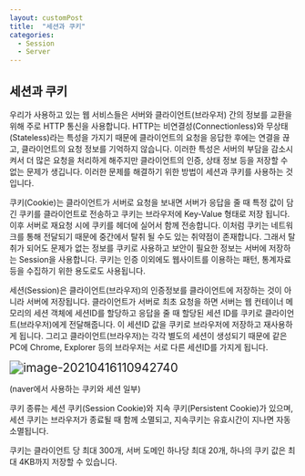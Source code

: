 ```yaml
---
layout: customPost
title:  "세션과 쿠키"
categories: 
  - Session
  - Server
---
```




## 세션과 쿠키

우리가 사용하고 있는 웹 서비스들은 서버와 클라이언트(브라우저) 간의 정보를 교환을 위해 주로 HTTP 통신을 사용합니다. HTTP는 비연결성(Connectionless)와 무상태(Stateless)라는 특성을 가지기 때문에 클라이언트의 요청을 응답한 후에는 연결을 끊고, 클라이언트의 요청 정보를 기억하지 않습니다. 이러한 특성은 서버의 부담을 감소시켜서 더 많은 요청을 처리하게 해주지만 클라이언트의 인증, 상태 정보 등을 저장할 수 없는 문제가 생깁니다. 이러한 문제를 해결하기 위한 방법이 세션과 쿠키를 사용하는 것입니다.

쿠키(Cookie)는 클라이언트가 서버로 요청을 보내면 서버가 응답을 줄 때 특정 값이 담긴 쿠키를 클라이언트로 전송하고 쿠키는 브라우저에 Key-Value 형태로 저장 됩니다. 이후 서버로 재요청 시에 쿠키를 헤더에 실어서 함께 전송합니다.  이처럼 쿠키는 네트워크를 통해 전달되기 때문에 중간에서 탈취 될 수도 있는 취약점이 존재합니다.  그래서 탈취가 되어도 문제가 없는 정보를 쿠키로 사용하고 보안이 필요한 정보는 서버에 저장하는 Session을 사용합니다. 쿠키는 인증 이외에도 웹사이트를 이용하는 패턴, 통계자료 등을 수집하기 위한 용도로도 사용됩니다.

세션(Session)은 클라이언트(브라우저)의 인증정보를 클라이언트에 저장하는 것이 아니라 서버에 저장됩니다.  클라이언트가 서버로 최초 요청을 하면 서버는 웹 컨테이너 메모리의 세션 객체에 세션ID를 할당하고 응답을 줄 때 할당된 세션 ID를  쿠키로 클라이언트(브라우저)에게 전달해줍니다. 이 세션ID 값을 쿠키로 브라우저에 저장하고 재사용하게 됩니다. 그리고 클라이언트(브라우저)는 각각 별도의 세션이 생성되기 때문에 같은 PC에 Chrome, Explorer 등의 브라우저는 서로 다른 세션ID를 가지게 됩니다.

<img src="https://cdn.jsdelivr.net/gh/donghyeok-dev/donghyeok-dev.github.io@master/assets/images/posts/image-20210416110942740.png" alt="image-20210416110942740" style="zoom:150%;" />

(naver에서 사용하는 쿠키와 세션 일부)



쿠키 종류는 세션 쿠키(Session Cookie)와 지속 쿠키(Persistent Cookie)가 있으며, 세션 쿠키는 브라우저가 종료될 때 함께 소멸되고, 지속쿠키는 유효시간이 지나면 자동 소멸됩니다.

쿠키는 클라이언트 당 최대 300개, 서버 도메인 하나당 최대 20개, 하나의 쿠키 값은 최대 4KB까지 저장할 수 있습니다.